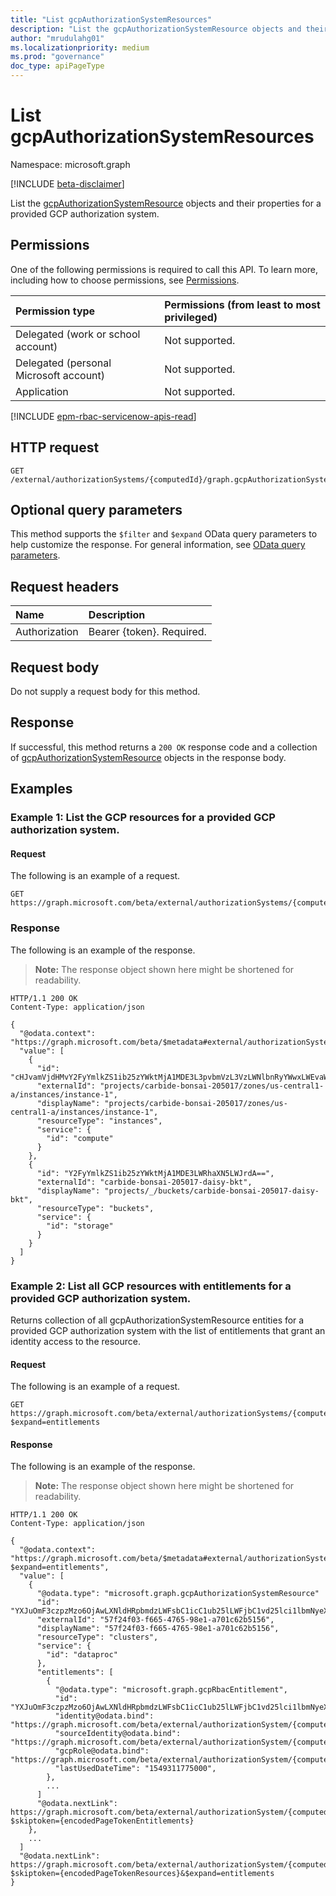 ```yaml
---
title: "List gcpAuthorizationSystemResources"
description: "List the gcpAuthorizationSystemResource objects and their properties for a provided GCP authorization system."
author: "mrudulahg01"
ms.localizationpriority: medium
ms.prod: "governance"
doc_type: apiPageType
---
```


# List gcpAuthorizationSystemResources
Namespace: microsoft.graph

[!INCLUDE [beta-disclaimer](../../includes/beta-disclaimer.md)]

List the [gcpAuthorizationSystemResource](../resources/gcpauthorizationsystemresource.md) objects and their properties for a provided GCP authorization system.

## Permissions
One of the following permissions is required to call this API. To learn more, including how to choose permissions, see [Permissions](/graph/permissions-reference).

|Permission type|Permissions (from least to most privileged)|
|:---|:---|
|Delegated (work or school account)|Not supported.|
|Delegated (personal Microsoft account)|Not supported.|
|Application|Not supported.|

[!INCLUDE [epm-rbac-servicenow-apis-read](../includes/rbac-for-apis/epm-rbac-servicenow-apis-read.md)]

## HTTP request

<!-- {
  "blockType": "ignored"
}
-->
``` http
GET /external/authorizationSystems/{computedId}/graph.gcpAuthorizationSystem/resources
```

## Optional query parameters
This method supports the `$filter` and `$expand` OData query parameters to help customize the response. For general information, see [OData query parameters](/graph/query-parameters).

## Request headers
|Name|Description|
|:---|:---|
|Authorization|Bearer {token}. Required.|

## Request body
Do not supply a request body for this method.

## Response

If successful, this method returns a `200 OK` response code and a collection of [gcpAuthorizationSystemResource](../resources/gcpauthorizationsystemresource.md) objects in the response body.

## Examples

### Example 1: List the GCP resources for a provided GCP authorization system.

#### Request
The following is an example of a request.
<!-- {
  "blockType": "request",
  "name": "list_gcpauthorizationsystemresource"
}
-->
``` http
GET https://graph.microsoft.com/beta/external/authorizationSystems/{computedId}/graph.gcpAuthorizationSystem/resources
```


### Response
The following is an example of the response.
>**Note:** The response object shown here might be shortened for readability.
<!-- {
  "blockType": "response",
  "truncated": true,
  "@odata.type": "Collection(microsoft.graph.gcpAuthorizationSystemResource)"
}
-->
``` http
HTTP/1.1 200 OK
Content-Type: application/json

{
  "@odata.context": "https://graph.microsoft.com/beta/$metadata#external/authorizationSystems/{computedId}/resources",
  "value": [
    {
      "id": "cHJvamVjdHMvY2FyYmlkZS1ib25zYWktMjA1MDE3L3pvbmVzL3VzLWNlbnRyYWwxLWEvaW5zdGFuY2VzL2luc3RhbmNlLTE=",
      "externalId": "projects/carbide-bonsai-205017/zones/us-central1-a/instances/instance-1",
      "displayName": "projects/carbide-bonsai-205017/zones/us-central1-a/instances/instance-1",
      "resourceType": "instances",
      "service": {
        "id": "compute"
      }
    },
    {
      "id": "Y2FyYmlkZS1ib25zYWktMjA1MDE3LWRhaXN5LWJrdA==",
      "externalId": "carbide-bonsai-205017-daisy-bkt",
      "displayName": "projects/_/buckets/carbide-bonsai-205017-daisy-bkt",
      "resourceType": "buckets",
      "service": {
        "id": "storage"
      }
    }
  ]
}
```

### Example 2: List all GCP resources with entitlements for a provided GCP authorization system.

Returns collection of all gcpAuthorizationSystemResource entities for a provided GCP authorization system with the list of entitlements that grant an identity access to the resource.

#### Request

The following is an example of a request.
<!-- {
  "blockType": "request",
  "name": "get_gcpauthorizationsystemresource"
}
-->
``` http
GET https://graph.microsoft.com/beta/external/authorizationSystems/{computedId}/microsoft.graph.gcpAuthorizationSystem/resources?$expand=entitlements
```


#### Response
The following is an example of the response.
>**Note:** The response object shown here might be shortened for readability.
<!-- {
  "blockType": "response",
  "truncated": true,
  "@odata.type": "microsoft.graph.gcpAuthorizationSystemResource"
}
-->
``` http
HTTP/1.1 200 OK
Content-Type: application/json

{
  "@odata.context": "https://graph.microsoft.com/beta/$metadata#external/authorizationSystems/{computedId}/microsoft.graph.gcpAuthorizationSystem/resources?$expand=entitlements",
  "value": [
    {
      "@odata.type": "microsoft.graph.gcpAuthorizationSystemResource"
      "id": "YXJuOmF3czpzMzo6OjAwLXNldHRpbmdzLWFsbC1icC1ub25lLWFjbC1vd25lci1lbmNyeXB0aW9uLW5vbmU=",
      "externalId": "57f24f03-f665-4765-98e1-a701c62b5156",
      "displayName": "57f24f03-f665-4765-98e1-a701c62b5156",
      "resourceType": "clusters",
      "service": {
        "id": "dataproc"
      },
      "entitlements": [
        {
          "@odata.type": "microsoft.graph.gcpRbacEntitlement",
          "id": "YXJuOmF3czpzMzo6OjAwLXNldHRpbmdzLWFsbC1icC1ub25lLWFjbC1vd25lci1lbmNyeXB0aW9uLW5vbmU=",
          "identity@odata.bind": "https://graph.microsoft.com/beta/external/authorizationSystem/{computedId}/microsoft.graph.gcpAuthorizationSystem/associatedIdentities/all/{identityId}",
          "sourceIdentity@odata.bind": "https://graph.microsoft.com/beta/external/authorizationSystem/{computedId}/microsoft.graph.gcpAuthorizationSystem/associatedIdentities/all/{sourceIdentityId}",
          "gcpRole@odata.bind": "https://graph.microsoft.com/beta/external/authorizationSystem/{computedId}/microsoft.graph.gcpAuthorizationSystem/roles/{rolePolicyId}",
          "lastUsedDateTime": "1549311775000",
        },
        ...
      ]
      "@odata.nextLink": https://graph.microsoft.com/beta/external/authorizationSystem/{computedId}/microsoft.graph.gcpAuthorizationSystem/resources/{resourceId}/entitlements?$skiptoken={encodedPageTokenEntitlements}
    },
    ...
  ]
  "@odata.nextLink": https://graph.microsoft.com/beta/external/authorizationSystem/{computedId}/microsoft.graph.gcpAuthorizationSystem/resources?$skiptoken={encodedPageTokenResources}&$expand=entitlements
}
```

